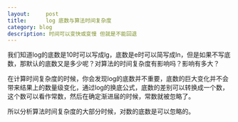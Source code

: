 ```yaml
---
layout:     post
title:      log 底数与算法时间复杂度
category: blog
description: 时间可以变快或变慢 但就是不能回退
---
```

我们知道log的底数是10时可以写成lg，底数是e时可以简写成ln，但是如果不写底数，那默认的底数又是多少呢？对算法的时间复杂度有影响吗？影响有多大？

在计算时间复杂度的时候，你会发现log的底数并不重要，底数的巨大变化并不会带来结果上的数量级变化，通过log的换底公式，底数的差别可以转换成一个数，这个数可以看作常数，然后在确定渐进届的时候，常数就被忽略了。

所以分析算法时间复杂度的大部分时候，对数的底数是可以忽略的。
